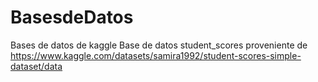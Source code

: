 # BasesdeDatos
Bases de datos de kaggle
Base de datos student_scores proveniente de https://www.kaggle.com/datasets/samira1992/student-scores-simple-dataset/data
